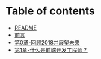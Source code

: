 # Table of contents

* [README](README.md)
* [前言](overview.md)
* [第0章-回顾2018并展望未来](recap-of-2018.md)
* [第1章-什么是前端开发工程师？](what-is-a-front-end-developer.md)

